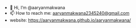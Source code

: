 - 👋 Hi, I’m @aaryanmakwana
- 📫 How to reach me: aaryanmakwana2345240@gmail.com
- website: https://aaryanmakwana.github.io/aaryanmakwana/

<!---
aaryanmakwana/aaryanmakwana is a ✨ special ✨ repository because its `README.md` (this file) appears on your GitHub profile.
You can click the Preview link to take a look at your changes.
--->
